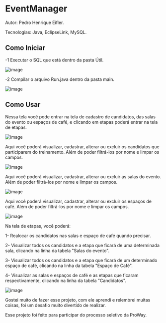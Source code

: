 # EventManager


Autor: Pedro Henrique Eifler.

Tecnologias: Java, EclipseLink, MySQL.


## Como Iniciar

-1 Executar o SQL que está dentro da pasta Útil.

![image](https://user-images.githubusercontent.com/62551886/109428484-10fe5e00-79d6-11eb-88a3-1a9c7fc4aab4.png)


-2 Compilar o arquivo Run.java dentro da pasta main.

![image](https://user-images.githubusercontent.com/62551886/109428754-3b9ce680-79d7-11eb-8403-4c44cb29f83e.png)



## Como Usar

Nessa tela você pode entrar na tela de cadastro de candidatos, das salas do evento ou espaços de café, e clicando em etapas poderá entrar na tela de etapas.

![image](https://user-images.githubusercontent.com/62551886/109428871-b9f98880-79d7-11eb-8482-9b0e6d57e8d9.png)


Aqui você poderá visualizar, cadastrar, alterar ou excluir os candidatos que participarem do treinamento. Além de poder filtrá-los por nome e limpar os campos.

![image](https://user-images.githubusercontent.com/62551886/109429250-79027380-79d9-11eb-9a42-21194e143533.png)


Aqui você poderá visualizar, cadastrar, alterar ou excluir as salas do evento. Além de poder filtrá-los por nome e limpar os campos.

![image](https://user-images.githubusercontent.com/62551886/109429626-69842a00-79db-11eb-9940-e4f48b180a2d.png)


Aqui você poderá visualizar, cadastrar, alterar ou excluir os espaços de café. Além de poder filtrá-los por nome e limpar os campos.

![image](https://user-images.githubusercontent.com/62551886/109429641-84569e80-79db-11eb-957c-d61dbb1dabfd.png)


Na tela de etapas, você poderá:

1- Realocar os candidatos nas salas e espaço de café quando precisar.

2- Visualizar todos os candidatos e a etapa que ficará de uma determinada sala, clicando na linha da tabela "Salas do evento".

3- Visualizar todos os candidatos e a etapa que ficará de um determinado espaço de café, clicando na linha da tabela "Espaço de Café".

4- Visualizar as salas e espaços de café e as etapas que ficaram respectivamente, clicando na linha da tabela "Candidatos".

![image](https://user-images.githubusercontent.com/62551886/109429757-4f971700-79dc-11eb-991b-657f7085b893.png)


Gostei muito de fazer esse projeto, com ele aprendi e relembrei muitas coisas, foi um desafio muito divertido de realizar.

Esse projeto foi feito para participar do processo seletivo da ProWay.
